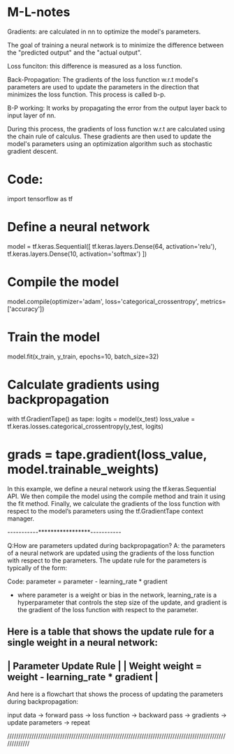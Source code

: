 # M-L-notes

Gradients: are calculated in nn to optimize the model's parameters. 

The goal of training a neural network is to minimize the difference between the "predicted output" and the "actual output".

Loss funciton: this difference is measured as a loss function.

Back-Propagation: The gradients of the loss function w.r.t model's parameters are used to update the parameters in the direction that minimizes the loss function. This process is called b-p.

B-P working: It works by propagating the error from the output layer back to input layer of nn.

During this process, the gradients of loss function w.r.t are calculated using the chain rule of calculus. These gradients are then used to update the model's parameters using an optimization algorithm such as stochastic gradient descent.

Code:
=====================================
import tensorflow as tf

# Define a neural network
model = tf.keras.Sequential([
    tf.keras.layers.Dense(64, activation='relu'),
    tf.keras.layers.Dense(10, activation='softmax')
])

# Compile the model
model.compile(optimizer='adam',
              loss='categorical_crossentropy',
              metrics=['accuracy'])

# Train the model
model.fit(x_train, y_train, epochs=10, batch_size=32)

# Calculate gradients using backpropagation
with tf.GradientTape() as tape:
    logits = model(x_test)
    loss_value = tf.keras.losses.categorical_crossentropy(y_test, logits)

grads = tape.gradient(loss_value, model.trainable_weights)
=======================================

In this example, we define a neural network using the tf.keras.Sequential API. We then compile the model using the compile method and train it using the fit method. Finally, we calculate the gradients of the loss function with respect to the model’s parameters using the tf.GradientTape context manager.


-----------*****************-----------


Q:How are parameters updated during backpropagation?
A:  the parameters of a neural network are updated using the gradients of the loss function with respect to the parameters. The update rule for the parameters is typically of the form:

Code:
parameter = parameter - learning_rate * gradient

* where parameter is a weight or bias in the network, learning_rate is a hyperparameter that controls the step size of the update, and gradient is the gradient of the loss function with respect to the parameter.

Here is a table that shows the update rule for a single weight in a neural network:
-------------------------------------------------------------------------------------------------------------------------
| Parameter	                                             Update Rule                                           |
| Weight	                              weight = weight - learning_rate * gradient               |
-------------------------------------------------------------------------------------------------------------------------

And here is a flowchart that shows the process of updating the parameters during backpropagation:

input data -> forward pass -> loss function -> backward pass -> gradients -> update parameters -> repeat

/////////////////////////////////////////////////////////////////////////////////////////////////////////////
